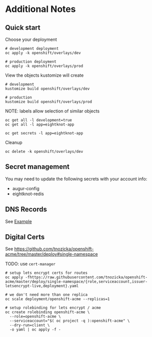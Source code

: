 # Additional Notes

## Quick start

Choose your deployment

```
# development deployment
oc apply -k openshift/overlays/dev
```

```
# production deployment
oc apply -k openshift/overlays/prod
```

View the objects kustomize will create

```
# development
kustomize build openshift/overlays/dev

# production
kustomize build openshift/overlays/prod
```

NOTE: labels allow selection of similar objects

```
oc get all -l development=true
oc get all -l app=eightknot-app

oc get secrets -l app=eightknot-app
```

Cleanup

```
oc delete -k openshift/overlays/dev
```

## Secret management

You may need to update the following secrets with your account info:

- augur-config
- eightknot-redis

## DNS Records

See [Example](https://gitlab.com/osci/community-cage-infra-dns/-/merge_requests/49/diffs)

## Digital Certs

See https://github.com/tnozicka/openshift-acme/tree/master/deploy#single-namespace

TODO: use `cert-manager`

```
# setup lets encrypt certs for routes
oc apply -fhttps://raw.githubusercontent.com/tnozicka/openshift-acme/master/deploy/single-namespace/{role,serviceaccount,issuer-letsencrypt-live,deployment}.yaml

# we don't need more than one replica
oc scale deployment/openshift-acme --replicas=1

# setup rolebinding for lets encrypt / acme
oc create rolebinding openshift-acme \
  --role=openshift-acme \
  --serviceaccount="$( oc project -q ):openshift-acme" \
  --dry-run=client \
  -o yaml | oc apply -f -
```
